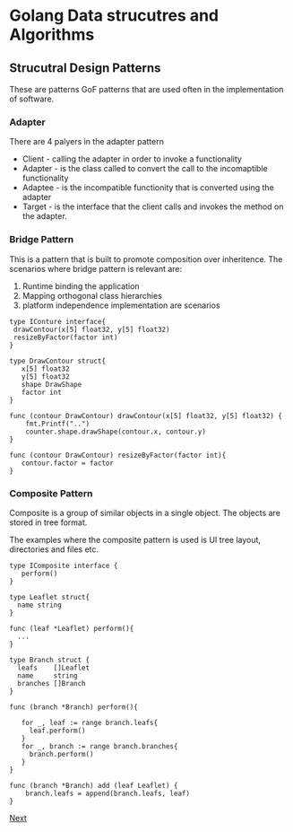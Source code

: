 # Golang Data strucutres and Algorithms

## Strucutral Design Patterns
These are patterns GoF patterns that are used often in the implementation of software.

### Adapter
There are 4 palyers in the adapter pattern
* Client - calling the adapter in order to invoke a functionality
* Adapter - is the class called to convert the call to the incomaptible functionality
* Adaptee - is the incompatible functionity that is converted using the adapter
* Target - is the interface that the client calls and invokes the method on the adapter.

### Bridge Pattern
This is a pattern that is built to promote composition over inheritence. The scenarios where bridge
pattern is relevant are:

1. Runtime binding the application
2. Mapping  orthogonal class hierarchies
3. platform independence implementation are scenarios

```
type IConture interface{
 drawContour(x[5] float32, y[5] float32)
 resizeByFactor(factor int)
}

type DrawContour struct{
   x[5] float32
   y[5] float32
   shape DrawShape
   factor int
}

func (contour DrawContour) drawContour(x[5] float32, y[5] float32) {
    fmt.Printf("..")
    counter.shape.drawShape(contour.x, contour.y)  
}

func (contour DrawContour) resizeByFactor(factor int){
   contour.factor = factor  
}
```

### Composite Pattern
Composite is a group of similar objects in a single object. The objects are stored in tree format.

The examples where the composite pattern is used is UI tree layout, directories and files etc.

```
type IComposite interface {
   perform()
}

type Leaflet struct{
  name string
}

func (leaf *Leaflet) perform(){
  ...
}

type Branch struct {
  leafs    []Leaflet
  name     string
  branches []Branch
}

func (branch *Branch) perform(){

   for _, leaf := range branch.leafs{
     leaf.perform()
   }
   for _, branch := range branch.branches{
     branch.perform()
   }
}

func (branch *Branch) add (leaf Leaflet) {
    branch.leafs = append(branch.leafs, leaf)
}
```

[Next](2-algorithm-reps.md)
